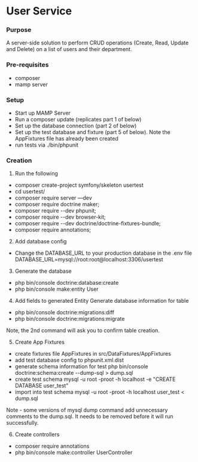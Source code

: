 # User Service

### Purpose

A server-side solution to perform CRUD operations (Create, Read, Update and Delete) on a list of users and their department.


### Pre-requisites 

- composer
- mamp server

### Setup
* Start up MAMP Server
* Run a composer update (replicates part 1 of below)
* Set up the database connection (part 2 of below)
* Set up the test database and fixture (part 5 of below). Note the AppFixtures file has already been created
* run tests via ./bin/phpunit

### Creation

1. Run the following 
* composer create-project symfony/skeleton usertest
* cd usertest/
* composer require server —dev
* composer require doctrine maker;
* composer require --dev phpunit;
* composer require --dev browser-kit;
* composer require --dev doctrine/doctrine-fixtures-bundle;
* composer require annotations;


2. Add database config
- Change the DATABASE_URL to your production database in the .env file 
    DATABASE_URL=mysql://root:root@localhost:3306/usertest


3. Generate the database
- php bin/console doctrine:database:create
- php bin/console make:entity User


4. Add fields to generated Entity
Generate database information for table
- php bin/console doctrine:migrations:diff
- php bin/console doctrine:migrations:migrate

Note, the 2nd command will ask you to confirm table creation.


5. Create App Fixtures
- create fixtures file AppFixtures in src/DataFixtures/AppFixtures
- add test database config to phpunit.xml.dist
  <env name="DATABASE_URL" value="mysql://root:root@localhost:3306/user_test" />
- generate schema information for test
  php bin/console doctrine:schema:create --dump-sql > dump.sql
- create test schema
  mysql -u root -proot -h localhost -e "CREATE DATABASE user_test"
- import into test schema
  mysql -u root -proot -h localhost user_test < dump.sql

Note - some versions of mysql dump command add unnecessary comments to the dump.sql. It needs to be removed before it will run successfully.


6. Create controllers
- composer require annotations
- php bin/console make:controller UserController
